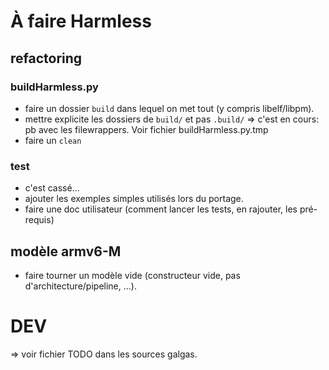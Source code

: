 # À faire Harmless
## refactoring
### buildHarmless.py

 * faire un dossier `build` dans lequel on met tout (y compris libelf/libpm).
 * mettre explicite les dossiers de `build/` et pas `.build/` => c'est en cours: pb avec les filewrappers. Voir fichier buildHarmless.py.tmp
 * faire un `clean`

### test
 * c'est cassé…
 * ajouter les exemples simples utilisés lors du portage.
 * faire une doc utilisateur (comment lancer les tests, en rajouter, les pré-requis)

## modèle armv6-M
 * faire tourner un modèle vide (constructeur vide, pas d'architecture/pipeline, ...).

# DEV
=> voir fichier TODO dans les sources galgas.